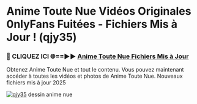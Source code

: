 # Anime Toute Nue Vidéos Originales 0nlyFans Fuitées - Fichiers Mis à Jour ! (qjy35)

<h3>🔴 CLIQUEZ ICI 🌐==►► <a href="https://tinyurl.com/2pmr4ezf" rel="nofollow">Anime Toute Nue Fichiers Mis à Jour</a></h3>

Obtenez Anime Toute Nue et tout le contenu. Vous pouvez maintenant accéder à toutes les vidéos et photos de Anime Toute Nue. Nouveaux fichiers mis à jour 2025

[![qjy35](https://i.imgur.com/6SNvagu.gif)](https://tinyurl.com/2pmr4ezf)
dessin anime nue